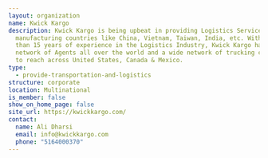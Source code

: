 ```yaml
---
layout: organization
name: Kwick Kargo
description: Kwick Kargo is being upbeat in providing Logistics Services from
  manufacturing countries like China, Vietnam, Taiwan, India, etc. With more
  than 15 years of experience in the Logistics Industry, Kwick Kargo has a vast
  network of Agents all over the world and a wide network of trucking companies
  to reach across United States, Canada & Mexico.
type:
  - provide-transportation-and-logistics
structure: corporate
location: Multinational
is_member: false
show_on_home_page: false
site_url: https://kwickkargo.com/
contact:
  name: Ali Dharsi
  email: info@kwickkargo.com
  phone: "5164000370"
---
```

